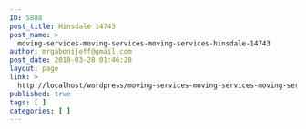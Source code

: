 ```yaml
---
ID: 5888
post_title: Hinsdale 14743
post_name: >
  moving-services-moving-services-moving-services-hinsdale-14743
author: mrgabonijeff@gmail.com
post_date: 2018-03-28 01:46:28
layout: page
link: >
  http://localhost/wordpress/moving-services-moving-services-moving-services-hinsdale-14743/
published: true
tags: [ ]
categories: [ ]
---
```

